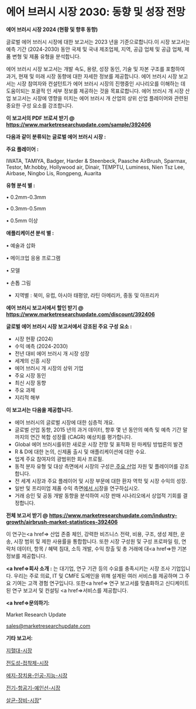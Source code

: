 # 에어 브러시 시장 2030: 동향 및 성장 전망

<strong>에어 브러시 시장 2024 (현황 및 향후 동향)</strong>

글로벌 에어 브러시 시장에 대한 보고서는 2023 년을 기준으로합니다.이 시장 보고서는 예측 기간 (2024-2030) 동안 국제 및 국내 제조업체, 지역, 공급 업체 및 공급 업체, 제품 변형 및 제품 유형을 분석합니다.

에어 브러시 시장 보고서는 개발 속도, 용량, 성장 동인, 기술 및 자본 구조를 포함하여 과거, 현재 및 미래 시장 동향에 대한 자세한 정보를 제공합니다. 에어 브러시 시장 보고서는 시장 참여자와 컨설턴트가 에어 브러시 시장의 진행중인 시나리오를 이해하는 데 도움이되는 포괄적 인 세부 정보를 제공하는 것을 목표로합니다. 에어 브러시 개 시장 산업 보고서는 시장에 영향을 미치는 에어 브러시 개 산업의 상위 산업 플레이어와 관련된 중요한 구성 요소를 강조합니다.



<strong>이 보고서의 PDF 브로셔 받기 @ <a href=https://www.marketresearchupdate.com/sample/392406>https://www.marketresearchupdate.com/sample/392406</a></strong>



<strong>다음과 같이 분류되는 글로벌 에어 브러시 시장 :</strong>



<strong>주요 플레이어 :</strong>

IWATA, TAMIYA, Badger, Harder & Steenbeck, Paasche AirBrush, Sparmax, Testor, Mr.hobby, Hollywood air, Dinair, TEMPTU, Luminess, Nien Tsz Lee, Airbase, Ningbo Lis, Rongpeng, Auarita



<strong>유형 분석 별 :</strong>

• 0.2mm-0.3mm

• 0.3mm-0.5mm

• 0.5mm 이상



<strong>애플리케이션 분석 별 :</strong>

• 예술과 삽화

• 메이크업 응용 프로그램

• 모델

• 손톱 그림

<ul>
  <li>지역별 : 북미, 유럽, 아시아 태평양, 라틴 아메리카, 중동 및 아프리카</li>
</ul>


<strong>에어 브러시 보고서에서 할인 받기 @ <a href=https://www.marketresearchupdate.com/discount/392406>https://www.marketresearchupdate.com/discount/392406</a></strong>



<strong>글로벌 에어 브러시 시장 보고서에서 강조된 주요 구성 요소 :</strong>
<ul>
  <li>시장 현황 (2024)</li>
  <li>수익 예측 (2024-2030)</li>
  <li>전년 대비 에어 브러시 개 시장 성장</li>
  <li>세계의 신흥 시장</li>
  <li>에어 브러시 개 시장의 상위 기업</li>
  <li>주요 시장 동인</li>
  <li>최신 시장 동향</li>
  <li>주요 과제</li>
  <li>지리적 해부</li>
</ul>


<strong>이 보고서는 다음을 제공합니다.</strong>
<ul>
  <li>에어 브러시의 글로벌 시장에 대한 심층적 개요.</li>
  <li>글로벌 산업 동향, 2015 년의 과거 데이터, 향후 몇 년 동안의 예측 및 예측 기간 말까지의 연간 복합 성장률 (CAGR) 예상치를 평가합니다.</li>
  <li>Global 에어 브러시를위한 새로운 시장 전망 및 표적화 된 마케팅 방법론의 발견</li>
  <li>R &amp; D에 대한 논의, 신제품 출시 및 애플리케이션에 대한 수요.</li>
  <li>업계 주요 참여자의 광범위한 회사 프로필.</li>
  <li>동적 분자 유형 및 대상 측면에서 시장의 구성은<a href=> 주요 산</a>업 자원 및 플레이어를 강조합니다.</li>
  <li>전 세계 시장과 주요 플레이어 및 시장 부문에 대한 환자 역학 및 시장 수익의 성장.</li>
  <li>일반 및 프리미엄 제품 수익 측면<a href=>에서 시</a>장을 연구하십시오.</li>
  <li>거래 승인 및 공동 개발 동향을 분석하여 시장 판매 시나리오에서 상업적 기회를 결정합니다.</li>
</ul>



<strong>전체 보고서 받기 @ <a href=https://www.marketresearchupdate.com/industry-growth/airbrush-market-statistices-392406>https://www.marketresearchupdate.com/industry-growth/airbrush-market-statistices-392406</a></strong>

이 연구는<a href=> 산업 존중</a> 체인, 강력한 비즈니스 전략, 비용, 구조, 생성 제한, 운송, 시장 범위 및 제한 사용률을 통합합니다. 또한 시장 구성원 및 구성 프로파일 링, 연락처 데이터, 항목 / 혜택 침대, 소득 개발, 수익 창출 및 총 거래에 대<a href=>한 기본 </a>정보를 제공합니다.



<strong><a href=>회사 소</a>개 :</strong>
는 대기업, 연구 기관 등의 수요를 충족시키는 시장 조사 기업입니다. 우리는 주로 의료, IT 및 CMFE 도메인을 위해 설계된 여러 서비스를 제공하며 그 주요 기여는 고객 경험 연구입니다. 또한<a href=> 연구 보</a>고서를 맞춤화하고 신디케이트 된 연구 보고서 및 컨설팅 <a href=>서비스</a>를 제공합니다.



<strong><a href=>문의하기:</a></strong>

Market Research Update

sales@marketresearchupdate.com



<strong>기타 보고서:</strong>

<a href=https://www.linkedin.com/pulse/지혈대-시장-세분화-연구-및-목표-고객2029년-survey-spotlight-pro-24-analysis/>지혈대-시장</a>

<a href=https://www.linkedin.com/pulse/전도성-접착제-시장-경쟁-분석-및-성장-잠재력-2029-trendsetters-talk-360-analysis-sdc6f/>전도성-접착제-시장</a>

<a href=https://www.linkedin.com/pulse/에지-장치용-인공-지능-시장-진입-전략-및-위험-평가2029년-g2b4f/>에지-장치용-인공-지능-시장</a>

<a href=https://www.linkedin.com/pulse/전기-항공기-예인선-시장-동향-및-성장-전망-survey-savvy-insights-360-analysis-n2h6f/>전기-항공기-예인선-시장</a>

<a href=https://www.linkedin.com/pulse/살균-장비-시장-세분화-연구-및-목표-고객2030년-market-matrix-musings-analysis-ckanf/>살균-장비-시장</a>"
